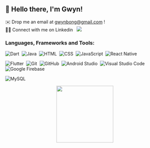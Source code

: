 ## 👋 Hello there, I'm Gwyn!  </br>
<!--🎓 A Final Year Computer Science Student at NTU, Singapore <br>
👀 I’m interested in mobile, web developments and photography <be>
🌱 I’m currently learning Flutter framework based on Dart programming language and Angular<br>-->
✉️ Drop me an email at gwynbong@gmail.com !<br>
🤝🏻 Connect with me on Linkedin &nbsp; <a href="https://linkedin.com/in/gwyn-bxm"><img src="https://img.shields.io/badge/-Gwyn%20Bong-0077B5?style=flat&logo=Linkedin&logoColor=white"/></a>

### Languages, Frameworks and Tools:
![Dart](https://img.shields.io/badge/-Dart-05122A?style=flat&logo=Dart&logoColor=007ACC)&nbsp;
![Java](https://img.shields.io/badge/-Java-05122A?style=flat&logo=Java&logoColor=FFA518)&nbsp;
![HTML](https://img.shields.io/badge/-HTML-05122A?style=flat&logo=HTML5)&nbsp;
![CSS](https://img.shields.io/badge/-CSS-05122A?style=flat&logo=CSS3&logoColor=1572B6)&nbsp;
![JavaScript](https://img.shields.io/badge/-JavaScript-05122A?style=flat&logo=JavaScript)&nbsp;
![React Native](https://img.shields.io/badge/React_Native-05122A?style=flat&logo=react&logoColor=61DAFB)&nbsp;
<!--![Angular](https://img.shields.io/badge/-Angular-05122A?style=flat&logo=angular&logoColor=D2042D)&nbsp;-->
![Flutter](https://img.shields.io/badge/-Flutter-05122A?style=flat&logo=Flutter&logoColor=007ACC)&nbsp;
![Git](https://img.shields.io/badge/-Git-05122A?style=flat&logo=git)&nbsp;
![GitHub](https://img.shields.io/badge/-GitHub-05122A?style=flat&logo=github)&nbsp;
![Android Studio](https://img.shields.io/badge/-Android%20Studio-05122A?style=flat&logo=android-studio)&nbsp;
![Visual Studio Code](https://img.shields.io/badge/-Visual%20Studio%20Code-05122A?style=flat&logo=visual-studio-code&logoColor=007ACC)&nbsp;
![Google Firebase](https://img.shields.io/badge/-Google%20Firebase-05122A?style=flat&logo=firebase)&nbsp;
<!--![MongoDB](https://img.shields.io/badge/-MongoDB-05122A?style=flat&logo=mongodb)&nbsp;
![SQLite](https://img.shields.io/badge/-SQLite-05122A?style=flat&logo=sqlite&logoColor=007ACC)&nbsp;-->
![MySQL](https://img.shields.io/badge/-MySQL-05122A?style=flat&logo=mySQL)&nbsp;


<p align="center">
<a href="https://github.com/gwynbxm">
  <img height="180em" src="https://github-readme-stats-eight-theta.vercel.app/api/top-langs/?username=gwynbxm&layout=compact&langs_count=8&theme=dracula"/>
</a>
</p>

